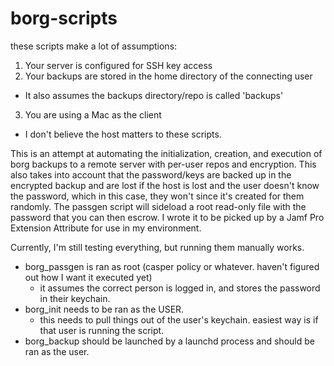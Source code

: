 # borg-scripts

these scripts make a lot of assumptions:

1. Your server is configured for SSH key access
2. Your backups are stored in the home directory of the connecting user
  * It also assumes the backups directory/repo is called 'backups'
3. You are using a Mac as the client
  * I don't believe the host matters to these scripts.

This is an attempt at automating the initialization, creation, and execution of borg backups to a remote server with per-user repos and encryption. This also takes into account that the password/keys are backed up in the encrypted backup and are lost if the host is lost and the user doesn't know the password, which in this case, they won't since it's created for them randomly. The passgen script will sideload a root read-only file with the password that you can then escrow. I wrote it to be picked up by a Jamf Pro Extension Attribute for use in my environment.

Currently, I'm still testing everything, but running them manually works. 

* borg_passgen is ran as root (casper policy or whatever. haven't figured out how I want it executed yet) 
  * it assumes the correct person is logged in, and stores the password in their keychain.
* borg_init needs to be ran as the USER.
  * this needs to pull things out of the user's keychain. easiest way is if that user is running the script.
* borg_backup should be launched by a launchd process and should be ran as the user.
